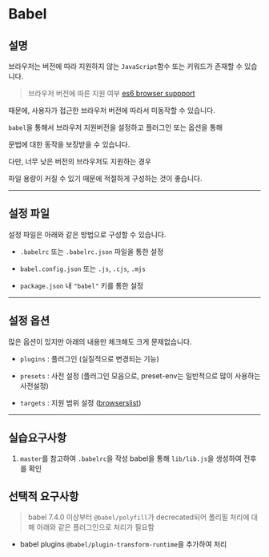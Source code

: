 # Babel

## 설명

브라우저는 버전에 따라 지원하지 않는 `JavaScript`함수 또는 키워드가 존재할 수 있습니다.

> 브라우저 버전에 따른 지원 여부 [es6 browser suppport](https://kangax.github.io/compat-table/es6/)



때문에, 사용자가 접근한 브라우저 버전에 따라서 미동작할 수 있습니다.

`babel`을 통해서 브라우저 지원버전을 설정하고 플러그인 또는 옵션을 통해

문법에 대한 동작을 보장받을 수 있습니다.

다만, 너무 낮은 버전의 브라우저도 지원하는 경우

파일 용량이 커질 수 있기 때문에 적절하게 구성하는 것이 좋습니다.

---

## 설정 파일

설정 파일은 아래와 같은 방법으로 구성할 수 있습니다.

 - `.babelrc` 또는 `.babelrc.json` 파일을 통한 설정

 - `babel.config.json` 또는 `.js`, `.cjs`, `.mjs`

 - `package.json` 내 `"babel"` 키를 통한 설정

---


## 설정 옵션

많은 옵션이 있지만 아래의 내용만 체크해도 크게 문제없습니다.

 - `plugins` : 플러그인 (실질적으로 변경되는 기능)

 - `presets` : 사전 설정 (플러그인 모음으로, preset-env는 일반적으로 많이 사용하는 사전설정)

 - `targets` : 지원 범위 설정 ([browserslist](https://github.com/browserslist/browserslist))

---

## 실습요구사항

1. `master`를 참고하여 `.babelrc`을 작성 babel을 통해 `lib/lib.js`을 생성하여 전후를 확인


## 선택적 요구사항

> babel 7.4.0 이상부터 `@babel/polyfill`가 decrecated되어 폴리필 처리에 대해 아래와 같은 플러그인으로 처리가 필요함

 - babel plugins `@babel/plugin-transform-runtime`을 추가하여 처리

 


 